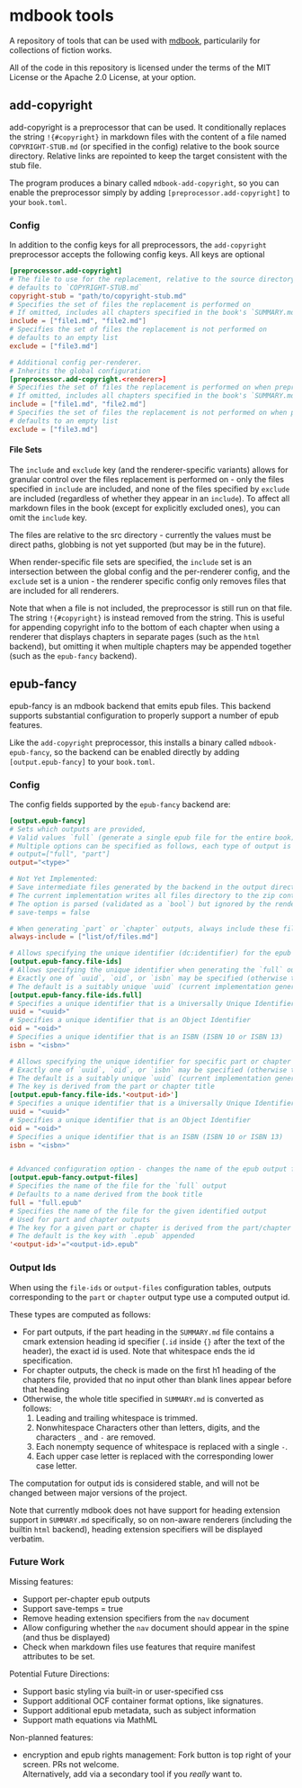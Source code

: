 # mdbook tools

A repository of tools that can be used with [mdbook](https://rust-lang.github.io/mdBook/), particularily for collections of fiction works.

All of the code in this repository is licensed under the terms of the MIT License or the Apache 2.0 License, at your option.

## add-copyright

add-copyright is a preprocessor that can be used. It conditionally replaces the string `!{#copyright}` in markdown files with the content of a file named `COPYRIGHT-STUB.md` (or specified in the config) relative to the book source directory.
Relative links are repointed to keep the target consistent with the stub file.

The program produces a binary called `mdbook-add-copyright`, so you can enable the preprocessor simply by adding `[preprocessor.add-copyright]` to your `book.toml`.

### Config

In addition to the config keys for all preprocessors, the `add-copyright` preprocessor accepts the following config keys.
All keys are optional

```toml
[preprocessor.add-copyright]
# The file to use for the replacement, relative to the source directory of the book
# defaults to `COPYRIGHT-STUB.md`
copyright-stub = "path/to/copyright-stub.md"
# Specifies the set of files the replacement is performed on
# If omitted, includes all chapters specified in the book's `SUMMARY.md`
include = ["file1.md", "file2.md"]
# Specifies the set of files the replacement is not performed on
# defaults to an empty list
exclude = ["file3.md"]

# Additional config per-renderer.
# Inherits the global configuration
[preprocessor.add-copyright.<renderer>]
# Specifies the set of files the replacement is performed on when preprocessing the input for <renderer>
# If omitted, includes all chapters specified in the book's `SUMMARY.md`
include = ["file1.md", "file2.md"]
# Specifies the set of files the replacement is not performed on when preprocessing the input for <renderer>
# defaults to an empty list
exclude = ["file3.md"]
```

#### File Sets

The `include` and `exclude` key (and the renderer-specific variants) allows for granular control over the files replacement is performed on - only the files specified in `include` are included, and none of the files specified by `exclude` are included (regardless of whether they appear in an `include`). To affect all markdown files in the book (except for explicitly excluded ones), you can omit the `include` key. 

The files are relative to the src directory - currently the values must be direct paths, globbing is not yet supported (but may be in the future). 

When render-specific file sets are specified, the `include` set is an intersection between the global config and the per-renderer config, and the `exclude` set is a union - the renderer specific config only removes files that are included for all renderers.

Note that when a file is not included, the preprocessor is still run on that file. The string `!{#copyright}` is instead removed from the string. 
This is useful for appending copyright info to the bottom of each chapter when using a renderer that displays chapters in separate pages (such as the `html` backend), but omitting it when multiple chapters may be appended together (such as the `epub-fancy` backend).

## epub-fancy

epub-fancy is an mdbook backend that emits epub files. This backend supports substantial configuration to properly support a number of epub features.

Like the `add-copyright` preprocessor, this installs a binary called `mdbook-epub-fancy`, so the backend can be enabled directly by adding `[output.epub-fancy]` to your `book.toml`.

### Config

The config fields supported by the `epub-fancy` backend are:

```toml
[output.epub-fancy]
# Sets which outputs are provided,
# Valid values `full` (generate a single epub file for the entire book), `part` (generate an epub file for each Header separated part), or `chapter` (generate individual epub files for each chapter - NOT YET IMPLEMENTED)
# Multiple options can be specified as follows, each type of output is generated
# output=["full", "part"]
output="<type>"

# Not Yet Implemented:
# Save intermediate files generated by the backend in the output directory (under a directory named by the output file id when multiple types are specified or the type is not `full`)
# The current implementation writes all files directory to the zip container  and does not currently support generating the relevant temp files
# The option is parsed (validated as a `bool`) but ignored by the renderer. It may be implemented in the future. 
# save-temps = false

# When generating `part` or `chapter` outputs, always include these files in each output.
always-include = ["list/of/files.md"]

# Allows specifying the unique identifier (dc:identifier) for the epub package documents in each output file
[output.epub-fancy.file-ids]
# Allows specifying the unique identifier when generating the `full` output.
# Exactly one of `uuid`, `oid`, or `isbn` may be specified (otherwise the table must be omitted)
# The default is a suitably unique `uuid` (current implementation generates a v7 id based on the current time)
[output.epub-fancy.file-ids.full]
# Specifies a unique identifier that is a Universally Unique Identifier (https://datatracker.ietf.org/doc/html/rfc4122)
uuid = "<uuid>"
# Specifies a unique identifier that is an Object Identifier
oid = "<oid>"
# Specifies a unique identifier that is an ISBN (ISBN 10 or ISBN 13)
isbn = "<isbn>"

# Allows specifying the unique identifier for specific part or chapter outputs
# Exactly one of `uuid`, `oid`, or `isbn` may be specified (otherwise the table must be omitted)
# The default is a suitably unique `uuid` (current implementation generates a v7 id based on the current time)
# The key is derived from the part or chapter title
[output.epub-fancy.file-ids.'<output-id>']
# Specifies a unique identifier that is a Universally Unique Identifier (https://datatracker.ietf.org/doc/html/rfc4122)
uuid = "<uuid>"
# Specifies a unique identifier that is an Object Identifier
oid = "<oid>"
# Specifies a unique identifier that is an ISBN (ISBN 10 or ISBN 13)
isbn = "<isbn>"


# Advanced configuration option - changes the name of the epub output files
[output.epub-fancy.output-files]
# Specifies the name of the file for the `full` output
# Defaults to a name derived from the book title
full = "full.epub"
# Specifies the name of the file for the given identified output
# Used for part and chapter outputs
# The key for a given part or chapter is derived from the part/chapter title
# The default is the key with `.epub` appended
'<output-id>'="<output-id>.epub"
```

### Output Ids

When using the `file-ids` or `output-files` configuration tables, outputs corresponding to the `part` or `chapter` output type use a computed output id.

These types are computed as follows:
* For part outputs, if the part heading in the `SUMMARY.md` file contains a cmark extension heading id specifier (`.id` inside `{}` after the text of the header), the exact id is used. Note that whitespace ends the id specification.
* For chapter outputs, the check is made on the first h1 heading of the chapters file, provided that no input other than blank lines appear before that heading
* Otherwise, the whole title specified in `SUMMARY.md` is converted as follows:
  1. Leading and trailing whitespace is trimmed.
  2. Nonwhitespace Characters other than letters, digits, and the characters `_` and `-` are removed.
  3. Each nonempty sequence of whitespace is replaced with a single `-`.
  4. Each upper case letter is replaced with the corresponding lower case letter.


The computation for output ids is considered stable, and will not be changed between major versions of the project.

Note that currently mdbook does not have support for heading extension support in `SUMMARY.md` specifically, so on non-aware renderers (including the builtin `html` backend), heading extension specifiers will be displayed verbatim. 

### Future Work

Missing features:
* Support per-chapter epub outputs
* Support save-temps = true
* Remove heading extension specifiers from the `nav` document
* Allow configuring whether the `nav` document should appear in the spine (and thus be displayed)
* Check when markdown files use features that require manifest attributes to be set.

Potential Future Directions:
* Support basic styling via built-in or user-specified css
* Support additional OCF container format options, like signatures.
* Support additional epub metadata, such as subject information
* Support math equations via MathML

Non-planned features:
* encryption and epub rights management: Fork button is top right of your screen. PRs not welcome. \
 Alternatively, add via a secondary tool if you *really* want to.